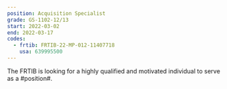 ```yaml
---
position: Acquisition Specialist
grade: GS-1102-12/13
start: 2022-03-02
end: 2022-03-17
codes:
  - frtib: FRTIB-22-MP-012-11407718
    usa: 639995500
---
```


The FRTIB is looking for a highly qualified and motivated individual to serve as a #position#.
